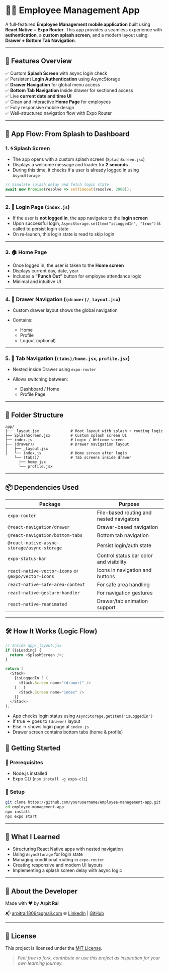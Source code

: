 # 👨‍💼 Employee Management App

A full-featured **Employee Management mobile application** built using **React Native + Expo Router**. This app provides a seamless experience with **authentication**, a **custom splash screen**, and a modern layout using **Drawer + Bottom Tab Navigation**.

---

## 🌟 Features Overview

✅ Custom **Splash Screen** with async login check  
✅ Persistent **Login Authentication** using AsyncStorage  
✅ **Drawer Navigation** for global menu access  
✅ **Bottom Tab Navigation** inside drawer for sectioned access  
✅ Live **current date and time UI**  
✅ Clean and interactive **Home Page** for employees  
✅ Fully responsive mobile design  
✅ Well-structured navigation flow with Expo Router  

---

## 📲 App Flow: From Splash to Dashboard

### 1. 🌀 Splash Screen

- The app opens with a custom splash screen (`SplashScreen.jsx`)
- Displays a welcome message and loader for **2 seconds**
- During this time, it checks if a user is already logged in using `AsyncStorage`

```jsx
// Simulate splash delay and fetch login state
await new Promise(resolve => setTimeout(resolve, 2000));
````

---

### 2. 🔐 Login Page (`index.js`)

* If the user is **not logged in**, the app navigates to the **login screen**
* Upon successful login, `AsyncStorage.setItem("isLoggedIn", "true")` is called to persist login state
* On re-launch, this login state is read to skip login

---

### 3. 🏠 Home Page

* Once logged in, the user is taken to the **Home screen**
* Displays current day, date, year
* Includes a **“Punch Out”** button for employee attendance logic
* Minimal and intuitive UI

---

### 4. 🧭 Drawer Navigation (`(drawer)/_layout.jsx`)

* Custom drawer layout shows the global navigation
* Contains:

  * Home
  * Profile
  * Logout (optional)

---

### 5. 📑 Tab Navigation (`(tabs)/home.jsx`, `profile.jsx`)

* Nested inside Drawer using `expo-router`
* Allows switching between:

  * Dashboard / Home
  * Profile Page

---

## 🧾 Folder Structure

```
app/
├── _layout.jsx              # Root layout with splash + routing logic
├── SplashScreen.jsx         # Custom splash screen UI
├── index.js                 # Login / Welcome screen
├── (drawer)/                # Drawer navigation layout
│   ├── _layout.jsx
│   └── index.js             # Home screen after login
    └── (tabs)/              # Tab screens inside drawer
      ├── home.jsx
      └── profile.jsx
```

---

## 📦 Dependencies Used

| Package                                             | Purpose                                  |
| --------------------------------------------------- | ---------------------------------------- |
| `expo-router`                                       | File-based routing and nested navigators |
| `@react-navigation/drawer`                          | Drawer-based navigation                  |
| `@react-navigation/bottom-tabs`                     | Bottom tab navigation                    |
| `@react-native-async-storage/async-storage`         | Persist login/auth state                 |
| `expo-status-bar`                                   | Control status bar color and visibility  |
| `react-native-vector-icons` or `@expo/vector-icons` | Icons in navigation and buttons          |
| `react-native-safe-area-context`                    | For safe area handling                   |
| `react-native-gesture-handler`                      | For navigation gestures                  |
| `react-native-reanimated`                           | Drawer/tab animation support             |

---

## 🛠 How It Works (Logic Flow)

```js
// Inside app/_layout.jsx
if (isLoading) {
  return <SplashScreen />;
}

return (
  <Stack>
    {isLoggedIn ? (
      <Stack.Screen name="(drawer)" />
    ) : (
      <Stack.Screen name="index" />
    )}
  </Stack>
);
```

* App checks login status using `AsyncStorage.getItem('isLoggedIn')`
* If true → goes to `(drawer)` layout
* Else → shows login page at `index.js`
* Drawer screen contains bottom tabs (home & profile)


## 🚀 Getting Started

### 🧱 Prerequisites

* Node.js installed
* Expo CLI (`npm install -g expo-cli`)

### 🔧 Setup

```bash
git clone https://github.com/yourusername/employee-management-app.git
cd employee-management-app
npm install
npx expo start
```

---

## 🧠 What I Learned

* Structuring React Native apps with nested navigation
* Using `AsyncStorage` for login state
* Managing conditional routing in `expo-router`
* Creating responsive and modern UI layouts
* Implementing a splash screen delay with async logic

---

## 👤 About the Developer

Made with ❤️ by **Arpit Rai**

📬 [arpitrai1809@gmail.com](mailto:arpitrai1809@gmail.com)
🌐 [LinkedIn](https://linkedin.com/in/arpitr18) | [GitHub](https://github.com/arpitr18)

---

## 📜 License

This project is licensed under the [MIT License](LICENSE).

> *Feel free to fork, contribute or use this project as inspiration for your own learning journey.*


